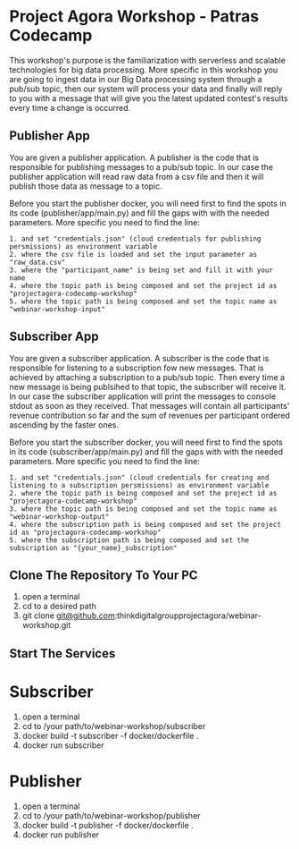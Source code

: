 # Project Agora Workshop - Patras Codecamp #

This workshop's purpose is the familiarization with serverless and scalable technologies for big data processing.
More specific in this workshop you are going to ingest data in our Big Data processing system through a pub/sub topic, then our system will process your data and finally will reply to you with a message that will give you the latest updated contest's results every time a change is occurred. 

## Publisher App ##
You are given a publisher application. A publisher is the code that is responsible for publishing messages to a pub/sub topic. In our case the publisher application
will read raw data from a csv file and then it will publish those data as message to a topic.

Before you start the publisher docker, you will need first to find the spots in its code (publisher/app/main.py) and fill the gaps with with the needed parameters.
More specific you need to find the line:

    1. and set "credentials.json" (cloud credentials for publishing persmissions) as environment variable
    2. where the csv file is loaded and set the input parameter as "raw_data.csv"
    3. where the "participant_name" is being set and fill it with your name
    4. where the topic path is being composed and set the project id as "projectagora-codecamp-workshop"
    5. where the topic path is being composed and set the topic name as "webinar-workshop-input"


## Subscriber App ##
You are given a subscriber application. A subscriber is the code that is responsible for listening to a subscription fow new messages. That is achieved by attaching a subscription to a pub/sub topic. Then every time a new message is being publsihed to that topic, the subscriber will receive it. In our case the subscriber application will print the messages to console stdout as soon as they received. That messages will contain all participants' revenue contribution so far and the sum of revenues per participant ordered ascending by the faster ones.

Before you start the subscriber docker, you will need first to find the spots in its code (subscriber/app/main.py) and fill the gaps with with the needed parameters.
More specific you need to find the line:

    1. and set "credentials.json" (cloud credentials for creating and listening to a subscription persmissions) as environment variable
    2. where the topic path is being composed and set the project id as "projectagora-codecamp-workshop"
    3. where the topic path is being composed and set the topic name as "webinar-workshop-output"
    4. where the subscription path is being composed and set the project id as "projectagora-codecamp-workshop"
    5. where the subscription path is being composed and set the subscription as "{your_name}_subscription"

## Clone The Repository To Your PC ##
   
   1. open a terminal
   2. cd to a desired path 
   3. git clone git@github.com:thinkdigitalgroupprojectagora/webinar-workshop.git

## Start The Services ##

   # Subscriber #
   1. open a terminal
   2. cd to /your path/to/webinar-workshop/subscriber
   3. docker build -t subscriber -f docker/dockerfile .
   4. docker run subscriber

   # Publisher #
   1. open a terminal
   2. cd to /your path/to/webinar-workshop/publisher
   3. docker build -t publisher -f docker/dockerfile .
   4. docker run publisher
